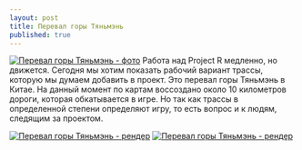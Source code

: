 ```yaml
---
layout: post
title: Перевал горы Тяньмэнь
published: true
---
```





<a href="{{site.baseurl}}/images/news/2018-08-10/1.jpg" target="_blank">![Перевал горы Тяньмэнь - фото]({{site.baseurl}}/images/news/2018-08-10/1.jpg)</a>
Работа над Project R медленно, но движется. Сегодня мы хотим показать рабочий вариант трассы, которую мы думаем добавить в проект. Это перевал горы Тяньмэнь в Китае. На данный момент по картам воссоздано около 10 километров дороги, которая обкатывается в игре. Но так как трассы в определенной степени определяют игру, то есть вопрос и к людям, следящим за проектом.
<div class="vk-width-responsive">
<div id="vk_poll"></div>
<script type="text/javascript">
VK.Widgets.Poll("vk_poll", {}, "301403455_0bf71b77fe8539c402");
</script>
</div>

<a href="{{site.baseurl}}/images/news/2018-08-10/2.jpg" target="_blank">![Перевал горы Тяньмэнь - рендер]({{site.baseurl}}/images/news/2018-08-10/2.jpg)</a>
<a href="{{site.baseurl}}/images/news/2018-08-10/3.jpg" target="_blank">![Перевал горы Тяньмэнь - рендер]({{site.baseurl}}/images/news/2018-08-10/3.jpg)</a>